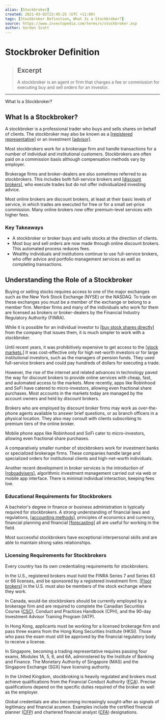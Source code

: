 ```yaml
---
alias: [Stockbroker]
created: 2021-03-02T23:45:25 (UTC +11:00)
tags: [Stockbroker Definition, What Is a Stockbroker?]
source: https://www.investopedia.com/terms/s/stockbroker.asp
author: Gordon Scott
---
```


# Stockbroker Definition

> ## Excerpt
> A stockbroker is an agent or firm that charges a fee or commission for executing buy and sell orders for an investor.

---

What Is a Stockbroker?
## What Is a Stockbroker?

A stockbroker is a professional trader who buys and sells shares on behalf of clients. The stockbroker may also be known as a [[registered representative]](https://www.investopedia.com/terms/r/registeredrepresentative.asp) or an investment [[advisor]](https://www.investopedia.com/terms/a/advisor.asp).

Most stockbrokers work for a brokerage firm and handle transactions for a number of individual and institutional customers. Stockbrokers are often paid on a commission basis although compensation methods vary by employer.

Brokerage firms and broker-dealers are also sometimes referred to as stockbrokers. This includes both full-service brokers and [[discount brokers]](https://www.investopedia.com/terms/d/discountbroker.asp), who execute trades but do not offer individualized investing advice.

Most online brokers are discount brokers, at least at their basic levels of service, in which trades are executed for free or for a small set-price commission. Many online brokers now offer premium-level services with higher fees.

### Key Takeaways

-   A stockbroker or broker buys and sells stocks at the direction of clients.
-   Most buy and sell orders are now made through online discount brokers. This automated process reduces fees.
-   Wealthy individuals and institutions continue to use full-service brokers, who offer advice and portfolio management services as well as completing transactions.

## Understanding the Role of a Stockbroker

Buying or selling stocks requires access to one of the major exchanges such as the New York Stock Exchange (NYSE) or the NASDAQ. To trade on these exchanges you must be a member of the exchange or belong to a member firm. Member firms and many of the individuals who work for them are licensed as brokers or broker-dealers by the Financial Industry Regulatory Authority (FINRA).

While it is possible for an individual investor to [[buy stock shares directly]](https://www.investopedia.com/terms/d/directstockpurchaseplan.asp) from the company that issues them, it is much simpler to work with a stockbroker.

Until recent years, it was prohibitively expensive to get access to the [[stock markets.]](https://www.investopedia.com/terms/s/stockmarket.asp) It was cost-effective only for high net-worth investors or for large institutional investors, such as the managers of pension funds. They used full-service brokers and could pay hundreds of dollars for executing a trade.

However, the rise of the internet and related advances in technology paved the way for discount brokers to provide online services with cheap, fast, and automated access to the markets. More recently, apps like Robinhood and SoFi have catered to micro-investors, allowing even fractional share purchases. Most accounts in the markets today are managed by the account owners and held by discount brokers.

Brokers who are employed by discount broker firms may work as over-the-phone agents available to answer brief questions, or as branch officers in a physical location. They also may consult with clients subscribing to premium tiers of the online broker.

Mobile phone apps like Robinhood and SoFi cater to micro-investors, allowing even fractional share purchases.

A comparatively smaller number of stockbrokers work for investment banks or specialized brokerage firms. These companies handle large and specialized orders for institutional clients and high-net-worth individuals.

Another recent development in broker services is the introduction of [[roboadvisers]](https://www.investopedia.com/terms/r/roboadvisor-roboadviser.asp), algorithmic investment management carried out via web or mobile app interface. There is minimal individual interaction, keeping fees low.

### Educational Requirements for Stockbrokers

A bachelor's degree in finance or business administration is typically required for stockbrokers. A strong understanding of financial laws and regulations, [[accounting methods]](https://www.investopedia.com/terms/a/accountingmethod.asp), principles of economics and currency, financial planning and financial [[forecasting]](https://www.investopedia.com/terms/f/forecasting.asp) all are useful for working in the field.

Most successful stockbrokers have exceptional interpersonal skills and are able to maintain strong sales relationships.

### Licensing Requirements for Stockbrokers

Every country has its own credentialing requirements for stockbrokers.

In the U.S., registered brokers must hold the FINRA Series 7 and Series 63 or 66 licenses, and be sponsored by a registered investment firm. [[Floor brokers]](https://www.investopedia.com/terms/f/floorbroker.asp) in the U.S. must also be members of the stock exchange where they work.

In Canada, would-be stockbrokers should be currently employed by a brokerage firm and are required to complete the Canadian Securities Course ([CSC](https://www.investopedia.com/terms/c/csc.asp)), Conduct and Practices Handbook (CPH), and the 90-day Investment Advisor Training Program (IATP).

In Hong Kong, applicants must be working for a licensed brokerage firm and pass three exams from the Hong Kong Securities Institute (HKSI). Those who pass the exam must still be approved by the financial regulatory body to receive a license.

In Singapore, becoming a trading representative requires passing four exams, Modules 1A, 5, 6, and 6A, administered by the Institute of Banking and Finance. The Monetary Authority of Singapore (MAS) and the Singapore Exchange (SGX) have licensing authority.

In the United Kingdom, stockbroking is heavily regulated and brokers must achieve qualifications from the Financial Conduct Authority ([FCA](https://www.investopedia.com/terms/f/financial-conduct-authority-uk-fca.asp)). Precise qualifications depend on the specific duties required of the broker as well as the employer.

Global credentials are also becoming increasingly sought-after as signals of legitimacy and financial acumen. Examples include the certified financial planner ([CFP](https://www.investopedia.com/terms/c/cfp.asp)) and chartered financial analyst ([CFA](https://www.investopedia.com/terms/c/cfa.asp)) designations.
